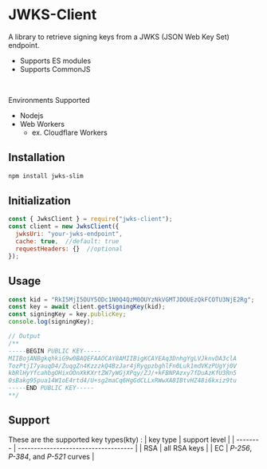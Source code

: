 # JWKS-Client

A library to retrieve signing keys from a JWKS (JSON Web Key Set) endpoint.

- Supports ES modules
- Supports CommonJS

<br>

Environments Supported

- Nodejs
- Web Workers
  - ex. Cloudflare Workers

## Installation

```sh
npm install jwks-slim
```

## Initialization

```js
const { JwksClient } = require("jwks-client");
const client = new JwksClient({
  jwksUri: "your-jwks-endpoint",
  cache: true,  //default: true
  requestHeaders: {}  //optional
});
```

## Usage

```js
const kid = "RkI5MjI5OUY5ODc1N0Q4QzM0OUYzNkVGMTJDOUEzQkFCOTU3NjE2Rg";
const key = await client.getSigningKey(kid);
const signingKey = key.publicKey;
console.log(signingKey);

// Output 
/**
-----BEGIN PUBLIC KEY-----
MIIBojANBgkqhkiG9w0BAQEFAAOCAY8AMIIBigKCAYEAq3DnhgYgLVJknvDA3clA
TozPtjI7yauqD4/ZuqgZn4KzzzkQ4BzJar4jRygpzbghlFn0Luk1mdVKzPUgYj0V
kbRlHyYfcahbgOHixOOnXkKXrtZW7yWGjXPqy/ZJ/+kFBNPAzxy7fDuAzKfU3Rn5
0sBakg95pua14W1oE4rtd4/U+sg2maCq6HgGdCLLxRWwXA8IBtvHZ48i6kxiz9tu
-----END PUBLIC KEY-----
**/

```

## Support

These are the supported key types(kty) :
| key type | support level                        |
| -------- | ------------------------------------ |
| RSA      | all RSA keys                         |
| EC       | _P-256_, _P-384_, and _P-521_ curves |